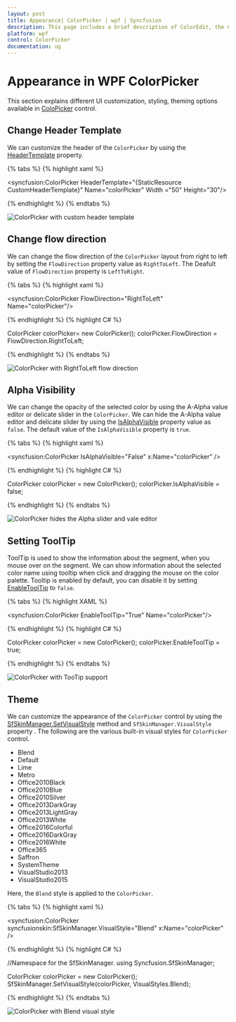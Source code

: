 ```yaml
---
layout: post
title: Appearance| ColorPicker | wpf | Syncfusion
description: This page includes a brief description of ColorEdit, the ColoPicker Header customization options and themes.
platform: wpf
control: ColorPicker
documentation: ug
---
```


# Appearance in WPF ColorPicker

This section explains different UI customization, styling, theming options available in [ColoPicker](https://www.syncfusion.com/wpf-ui-controls/colorpicker) control.

## Change Header Template

We can customize the header of the `ColorPicker` by using the [HeaderTemplate](https://help.syncfusion.com/cr/wpf/Syncfusion.Shared.Wpf~Syncfusion.Windows.Shared.ColorPicker~HeaderTemplate.html) property.

{% tabs %}
{% highlight xaml %}

<DataTemplate x:Key="CustomHeaderTemplate" DataType="syncfusion:ColorPicker">
    <StackPanel Orientation="Horizontal">
        <Ellipse Fill="{Binding Brush, RelativeSource={RelativeSource FindAncestor, AncestorType={x:Type syncfusion:ColorPicker}}}"
                 Name="selectedColorEllipse" HorizontalAlignment="Left" Width="20" Height="20" Margin="2" />
    </StackPanel>
</DataTemplate>

<syncfusion:ColorPicker  HeaderTemplate="{StaticResource CustomHeaderTemplate}" Name="colorPicker" Width ="50" Height="30"/>

{% endhighlight %}
{% endtabs %}

![ColorPicker with custom header template](New-User-Interface-Support_images/CustomHeader_ColorPicker.png)

## Change flow direction

We can change the flow direction of the `ColorPicker` layout from right to left by setting the `FlowDirection` property value as `RightToLeft`. The Deafult value of `FlowDirection` property is `LeftToRight`.

{% tabs %}
{% highlight xaml %}

<syncfusion:ColorPicker FlowDirection="RightToLeft" Name="colorPicker"/>

{% endhighlight %}
{% highlight C# %}

ColorPicker colorPicker= new ColorPicker();
colorPicker.FlowDirection = FlowDirection.RightToLeft;

{% endhighlight %}
{% endtabs %}

![ColorPicker with RightToLeft flow direction](Layout-Related-Features_images/ColorPicker_RightToLeft.png)

## Alpha Visibility

We can change the opacity of the selected color by using the A-Alpha value editor or delicate slider in the `ColorPicker`. We can hide the A-Alpha value editor and delicate slider by using the [IsAlphaVisible](https://help.syncfusion.com/cr/wpf/Syncfusion.Shared.Wpf~Syncfusion.Windows.Shared.ColorPicker~IsAlphaVisible.html) property value as `false`. The default value of the `IsAlphaVisible` property is `true`.

{% tabs %}
{% highlight xaml %}

<syncfusion:ColorPicker IsAlphaVisible="False" x:Name="colorPicker" />

{% endhighlight %}
{% highlight C# %}

ColorPicker colorPicker = new ColorPicker();
colorPicker.IsAlphaVisible = false;

{% endhighlight %}
{% endtabs %}

![ColorPicker hides the Alpha slider and vale editor](ScRGB-Color_images/ColorPicker_IsAlphaVisible.png)

## Setting ToolTip

ToolTip is used to show the information about the segment, when you mouse over on the segment. We can show information about the selected color name using tooltip when click and dragging the mouse on the color palette. Tooltip is enabled by default, you can disable it by setting [EnableToolTip](https://help.syncfusion.com/cr/wpf/Syncfusion.Shared.Wpf~Syncfusion.Windows.Shared.ColorPicker~EnableToolTip.html) to `false`.

{% tabs %}
{% highlight XAML %}

<syncfusion:ColorPicker EnableToolTip="True"  Name="colorPicker"/>

{% endhighlight %}
{% highlight C# %}

ColorPicker colorPicker = new ColorPicker();
colorPicker.EnableToolTip = true;

{% endhighlight %}
{% endtabs %}

![ColorPicker with TooTip support](Selection-Mode_images/ColorPicker_Tooltip.png)

## Theme

We can customize the appearance of the `ColorPicker` control by using the [SfSkinManager.SetVisualStyle](https://help.syncfusion.com/cr/cref_files/wpf/Syncfusion.SfSkinmanager.Wpf~Syncfusion.SfSkinmanager.SfSkinmanager~SetVisualStyle.html) method and `SfSkinManager.VisualStyle` property . The following are the various built-in visual styles for `ColorPicker` control.

* Blend
* Default
* Lime
* Metro
* Office2010Black
* Office2010Blue
* Office2010Silver
* Office2013DarkGray
* Office2013LightGray
* Office2013White
* Office2016Colorful
* Office2016DarkGray
* Office2016White
* Office365
* Saffron
* SystemTheme
* VisualStudio2013
* VisualStudio2015

Here, the `Blend` style is applied to the `ColorPicker`.

{% tabs %}
{% highlight xaml %}

<syncfusion:ColorPicker syncfusionskin:SfSkinManager.VisualStyle="Blend" 
                         x:Name="colorPicker" />

{% endhighlight %}
{% highlight C# %}

//Namespace for the SfSkinManager.
using Syncfusion.SfSkinManager;

ColorPicker colorPicker = new ColorPicker();
SfSkinManager.SetVisualStyle(colorPicker, VisualStyles.Blend);

{% endhighlight %}
{% endtabs %}

![ColorPicker with Blend visual style](Layout-Related-Features_images/ColorPicker_BlendTheme.png)
